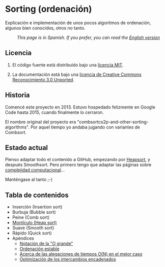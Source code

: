 # Sorting (ordenación)
Explicación e implementación de unos pocos algoritmos de ordenación, algunos bien conocidos, otros no tanto.

<p align="right"><i>This page is in Spanish. If you prefer, you can read the <a href="README.md">English version</a></i></p>

## Licencia

1. El código fuente está distribuído bajo una [licencia MIT](src/LICENSE).

2. La documentación está bajo una [licencia de Creative Commons Reconocimiento 3.0 Unported](doc/LICENSE).

## Historia

Comencé este proyecto en 2013. Estuvo hospedado felizmente en Google Code hasta 2015, cuando finalmente lo cerraron.

El nombre original del proyecto era "combsortcs2p-and-other-sorting-algorithms". Por aquel tiempo yo andaba jugando con variantes de Combsort.

## Estado actual

Pienso adaptar todo el contenido a GitHub, empezando por [Heapsort](doc/es/HeapSort.md), y después Smoothsort. Pero primero tengo que adaptar las páginas sobre [complejidad computacional](doc/es/BigOhNotation.md)...

Manténgase al tanto ;-)

## Tabla de contenidos

   + Inserción (Insertion sort)
   + Burbuja (Bubble sort)
   + Peine (Comb sort)
   + [Montículo (Heap sort)](doc/es/HeapSort.md)
   + Suave (Smooth sort)
   + Rápido (Quick sort)
   + Apéndices
      - [Notación de la "O grande"](doc/es/BigOhNotation.md)
      - [Ordenación estable](doc/es/StableSort.md)
      - [Acerca de las alegaciones de tiempos O(N) en el mejor caso](doc/es/ONBestCase.md)
      - [Optimización de los intercambios encadenados](doc/es/ChainedSwapsOptimization.md)
      
